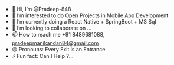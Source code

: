 - 👋 Hi, I’m @Pradeep-848
- 👀 I’m interested to do Open Projects in Mobile App Development
- 🌱 I’m currently doing a React Native + SpringBoot + MS Sql
- 💞️ I’m looking to collaborate on ...
- 📫 How to reach me +91 8489681088, pradeepmanikandan84@gmail.com
- 😄 Pronouns: Every Exit is an Entrance
- ⚡ Fun fact: Can I Help ?...
